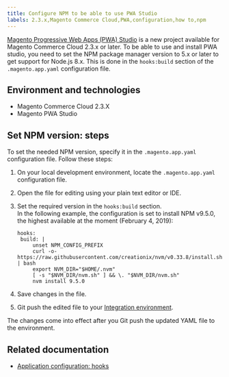 ```yaml
---
title: Configure NPM to be able to use PWA Studio
labels: 2.3.x,Magento Commerce Cloud,PWA,configuration,how to,npm
---
```


[Magento Progressive Web Apps (PWA) Studio](https://magento.github.io/pwa-studio/) is a new project available for Magento Commerce Cloud 2.3.x or later. To be able to use and install PWA studio, you need to set the NPM package manager version to 5.x or later to get support for Node.js 8.x. This is done in the `` hooks:build `` section of the `` .magento.app.yaml `` configuration file. 

## Environment and technologies

* Magento Commerce Cloud 2.3.X
* Magento PWA Studio

## Set NPM version: steps

To set the needed NPM version, specify it in the `` .magento.app.yaml `` configuration file. Follow these steps:

1. On your local development environment, locate the `` .magento.app.yaml `` configuration file.
1. Open the file for editing using your plain text editor or IDE.
1. Set the required version in the `` hooks:build `` section.  
    In the following example, the configuration is set to install NPM v9.5.0, the highest available at the moment (February 4, 2019):  
    
    
    <pre><code class="language-yaml">hooks:
    build: |
        unset NPM_CONFIG_PREFIX
        curl -o- https://raw.githubusercontent.com/creationix/nvm/v0.33.8/install.sh | bash
        export NVM_DIR="$HOME/.nvm"
        [ -s "$NVM_DIR/nvm.sh" ] &amp;&amp; \. "$NVM_DIR/nvm.sh"
        nvm install 9.5.0</code></pre>
    
    
1. Save changes in the file.
1. Git push the edited file to your [Integration environment](https://support.magento.com/hc/en-us/articles/360043032152-Integration-Environment-enhancement-request-Pro-and-Starter).

The changes come into effect after you Git push the updated YAML file to the environment.

## Related documentation

* [Application configuration: hooks](https://devdocs.magento.com/guides/v2.2/cloud/project/project-conf-files_magento-app.html#hooks)